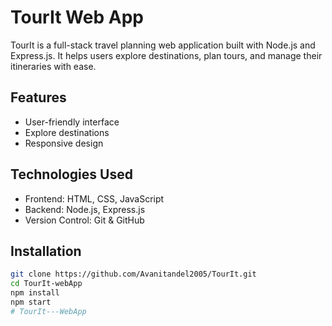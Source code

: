 ﻿# TourIt Web App

TourIt is a full-stack travel planning web application built with Node.js and Express.js. It helps users explore destinations, plan tours, and manage their itineraries with ease.

## Features
- User-friendly interface
- Explore destinations
- Responsive design

## Technologies Used
- Frontend: HTML, CSS, JavaScript
- Backend: Node.js, Express.js
- Version Control: Git & GitHub

## Installation
```bash
git clone https://github.com/Avanitandel2005/TourIt.git
cd TourIt-webApp
npm install
npm start
# TourIt---WebApp
